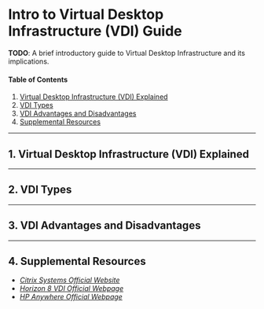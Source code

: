# Intro to Virtual Desktop Infrastructure (VDI) Guide

**TODO**: A brief introductory guide to Virtual Desktop Infrastructure and its implications.

#### Table of Contents

1. [Virtual Desktop Infrastructure (VDI) Explained](#explained)
2. [VDI Types](#types)
3. [VDI Advantages and Disadvantages](#benefits)
4. [Supplemental Resources](#supplemental)

<hr />

## 1. <a name="explained">Virtual Desktop Infrastructure (VDI) Explained</a>

<hr />

## 2. <a name="types">VDI Types</a>

<hr />

## 3. <a name="benefits">VDI Advantages and Disadvantages</a>

<hr />

## 4. <a name="supplemental">Supplemental Resources</a>

* *[Citrix Systems Official Website](https://www.citrix.com/)*
* *[Horizon 8 VDI Official Webpage](https://www.omnissa.com/products/horizon-8/)*
* *[HP Anywhere Official Webpage](https://www.hp.com/us-en/services/workforce-solutions/workforce-computing/digital-workspaces/anyware-standard.html)*
